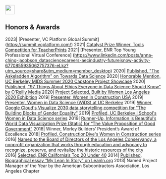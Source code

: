 [<img src="images/arrow_back.png?raw=true" width="30"/>](/index)

## Honors & Awards

2023| [Presenter, VC Platform Global Summit] (https://summit.vcplatform.com/)
2021| [Catalyst Prize Winner, Tools Competition for TeacherPrints](https://tools-competition.org/winners-2020-competition/)
2021| [Presenter, ENR Top Young Professional Virtual Conference] (https://www.linkedin.com/posts/anna-ching-jacobson_datasciencecareers-aecindustry-futureisnow-activity-6770855935062757376-eLkz?utm_source=share&utm_medium=member_desktop)
2020| [Published, "The Askeladden Algorithm" on Towards Data Science](https://towardsdatascience.com/the-askeladden-algorithm-10859c349fc9)
2020| [Honorable Mention, UC Berkeley MIDS Summer 2020 Capstone Project Showcase](https://www.ischool.berkeley.edu/projects/2020/teacherprints-envision-teaching-excellence)
2020| [Published, "97 Things About Ethics Everyone in Data Science Should Know" by O'Reilly Media](https://learning.oreilly.com/library/view/97-things-about/9781492072652/)
2020| [Project Selected, Built by Women Los Angeles 2020 Exhibition](https://www.builtbywomen.us/selected-projects/)
2019| [Presenter, Women in Construction USA](https://medium.com/berkeleyischool/crafting-a-sustainable-career-8ba3d8cdbcd6)
2019| [Presenter, Women in Data Science (WiDS) at UC Berkeley](https://www.ischool.berkeley.edu/events/2019/wids-berkeley)
2019| [Winner, Google Cloud's Visualize 2030 data storytelling competition for "The Building Blocks of Gender Equality"](https://www.behance.net/gallery/83709467/Visualize-2030-The-Building-Blocks-of-Gender-Equality/modules/484916565)
2019| [Profiled, UC Berkeley I School's Women in Data Science series](https://medium.com/berkeleyischool/5-questions-with-a-woman-in-data-science-anna-jacobson-1c5b37dd4b44)
2019|	[Runner-Up, Information is Beautiful’s World Data Visualization Prize (Static) for “The Value Proposition of Good Government”](https://informationisbeautiful.net/2019/winners-of-the-world-data-visualization-prize/)
2018|	Winner, Morley Builders’ President’s Award of Excellence
2018|	[Profiled, ConstructionDive's Women in Construction series](https://www.constructiondive.com/news/forging-her-own-path-through-the-construction-industry/518571/)
2016|	[Named to the Board of Directors of the Los Angeles Conservancy, a nonprofit organization that works through education and advocacy to recognize, preserve, and revitalize the historic resources of the city](https://www.laconservancy.org/about/board-directors)  
2016|	[Selected, ENR California’s Top 20 Under 40](https://www.enr.com/blogs/12-california-views/post/38526-enr-california-announces-2016-top-20-under-40-honorees)
2014|	[Published, Biographical essay “My Lean In Story” on LeanIn.org](https://leanin.org/stories/anna-jacobson) 
2013|	Named Project Manager of the Year by the American Subcontractors Association, Los Angeles Chapter
